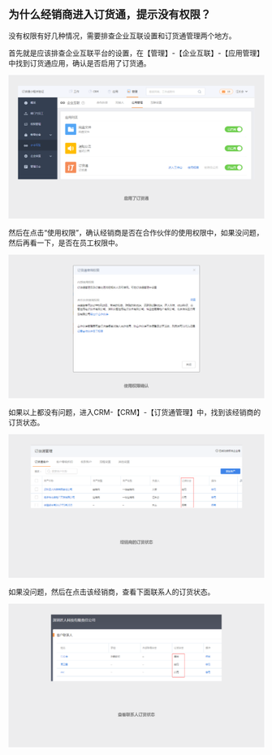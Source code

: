 ## 为什么经销商进入订货通，提示没有权限？ ##

没有权限有好几种情况，需要排查企业互联设置和订货通管理两个地方。

首先就是应该排查企业互联平台的设置，在【管理】-【企业互联】-【应用管理】中找到订货通应用，确认是否启用了订货通。

![](image/18.png)

然后在点击“使用权限”，确认经销商是否在合作伙伴的使用权限中，如果没问题，然后再看一下，是否在员工权限中。

![](image/19.png)

如果以上都没有问题，进入CRM-【CRM】-【订货通管理】中，找到该经销商的订货状态。

![](image/20.png)

如果没问题，然后在点击该经销商，查看下面联系人的订货状态。

![](image/21.png)




